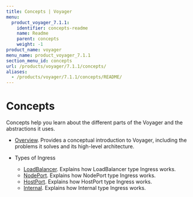 ```yaml
---
title: Concepts | Voyager
menu:
  product_voyager_7.1.1:
    identifier: concepts-readme
    name: Readme
    parent: concepts
    weight: -1
product_name: voyager
menu_name: product_voyager_7.1.1
section_menu_id: concepts
url: /products/voyager/7.1.1/concepts/
aliases:
  - /products/voyager/7.1.1/concepts/README/
---
```

# Concepts

Concepts help you learn about the different parts of the Voyager and the abstractions it uses.

- [Overview](/products/voyager/7.1.1/concepts/overview). Provides a conceptual introduction to Voyager, including the problems it solves and its high-level architecture.

- Types of Ingress
  - [LoadBalancer](/products/voyager/7.1.1/concepts/ingress-types/loadbalancer). Explains how LoadBalancer type Ingress works.
  - [NodePort](/products/voyager/7.1.1/concepts/ingress-types/nodeport). Explains how NodePort type Ingress works.
  - [HostPort](/products/voyager/7.1.1/concepts/ingress-types/hostport). Explains how HostPort type Ingress works.
  - [Internal](/products/voyager/7.1.1/concepts/ingress-types/internal). Explains how Internal type Ingress works.
